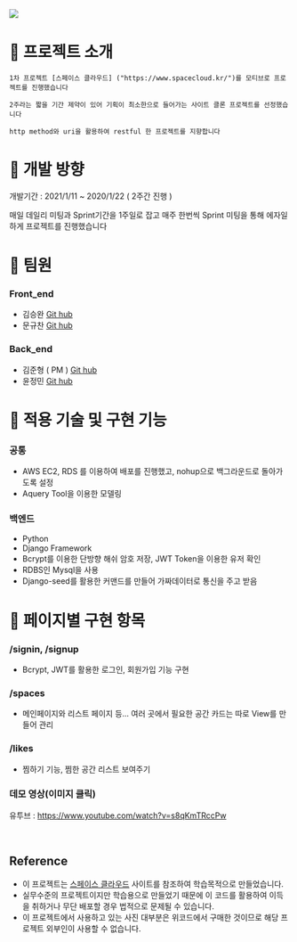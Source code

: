 <img src="https://ibb.co/Ctjsdrq" />

# 🚀 프로젝트 소개 

    1차 프로젝트 [스페이스 클라우드] ("https://www.spacecloud.kr/")를 모티브로 프로젝트를 진행했습니다 

    2주라는 짧을 기간 제약이 있어 기획이 최소한으로 들어가는 사이트 클론 프로젝트를 선정했습니다 
    
    http method와 uri을 활용하여 restful 한 프로젝트를 지향합니다 

# 🚀 개발 방향 

개발기간 : 2021/1/11 ~ 2020/1/22 ( 2주간 진행 )

매일 데일리 미팅과 Sprint기간을 1주일로 잡고 매주 한번씩 Sprint 미팅을 통해 에자일하게 프로젝트를 진행했습니다 


# 🚀 팀원 

### Front_end 

- 김승완 <a href="https://github.com/wan-seung">Git hub</a>
- 문규찬 <a href="https://github.com/moonkyuchan">Git hub</a>

### Back_end

- 김준형 ( PM ) <a href="https://github.com/ddalkigum">Git hub</a>
- 윤정민 <a href="https://github.com/jeongmin14">Git hub</a>

# 🚀 적용 기술 및 구현 기능

### 공통

- AWS EC2, RDS 를 이용하여 배포를 진행했고, nohup으로 백그라운드로 돌아가도록 설정 
- Aquery Tool을 이용한 모델링 

### 백엔드 

- Python
- Django Framework
- Bcrypt를 이용한 단방향 해쉬 암호 저장, JWT Token을 이용한 유저 확인 
- RDBS인 Mysql을 사용 
- Django-seed를 활용한 커맨드를 만들어 가짜데이터로 통신을 주고 받음  

# 🚀 페이지별 구현 항목 

### /signin, /signup

- Bcrypt, JWT를 활용한 로그인, 회원가입 기능 구현 

### /spaces

- 메인페이지와 리스트 페이지 등... 여러 곳에서 필요한 공간 카드는 따로 View를 만들어 관리 

### /likes 

- 찜하기 기능, 찜한 공간 리스트 보여주기 


### 데모 영상(이미지 클릭)

유투브 : https://www.youtube.com/watch?v=s8qKmTRccPw

<br>


## Reference

- 이 프로젝트는 [스페이스 클라우드](https://www.spacecloud.kr/) 사이트를 참조하여 학습목적으로 만들었습니다.
- 실무수준의 프로젝트이지만 학습용으로 만들었기 때문에 이 코드를 활용하여 이득을 취하거나 무단 배포할 경우 법적으로 문제될 수 있습니다.
- 이 프로젝트에서 사용하고 있는 사진 대부분은 위코드에서 구매한 것이므로 해당 프로젝트 외부인이 사용할 수 없습니다.